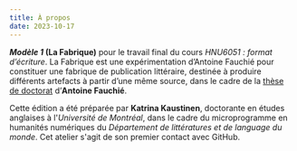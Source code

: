 ```yaml
---
title: À propos
date: 2023-10-17
---
```


**_Modèle 1_ (La Fabrique)** pour le travail final du cours _HNU6051 : format d’écriture_. La Fabrique est une expérimentation d’Antoine Fauchié pour constituer une fabrique de publication littéraire, destinée à produire différents artefacts à partir d’une même source, dans le cadre de la [thèse de doctorat](http:www.quaternum.net) d’**Antoine Fauchié**.

Cette édition a été préparée par **Katrina Kaustinen**, doctorante en études anglaises à l'_Université de Montréal_, dans le cadre du microprogramme en humanités numériques du _Département de littératures et de language du monde_. Cet atelier s'agit de son premier contact avec GitHub.
